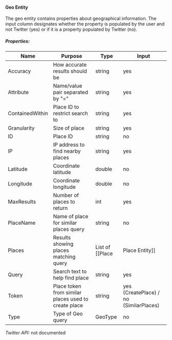 #### Geo Entity

The geo entity contains properties about geographical information. The input column designates whether the property is populated by the user and not Twitter (yes) or if it is a property populated by Twitter (no).

##### Properties:

| Name | Purpose | Type | Input |
|------|---------|------|-------|
| Accuracy | How accurate results should be | string | yes |
| Attribute | Name/value pair separated by "=" | string | yes |
| ContainedWithin | Place ID to restrict search to | string | yes |
| Granularity | Size of place | string | yes |
| ID | Place ID |string | no |
| IP | IP address to find nearby places | string | yes |
| Latitude | Coordinate latitude | double | no |
| Longitude | Coordinate longitude | double | no |
| MaxResults | Number of places to return | int | yes |
| PlaceName | Name of place for similar places query | string | no |
| Places | Results showing places matching query | List of [[Place|Place Entity]] | no |
| Query | Search text to help find place | string | yes |
| Token | Place token from similar places used to create place | string | yes (CreatePlace) / no (SimilarPlaces) |
| Type | Type of Geo query | GeoType | no |

*Twitter API:* not documented
